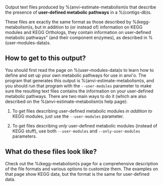 Output text files produced by %(anvi-estimate-metabolism)s that describe the presence of **user-defined metabolic pathways** in a %(contigs-db)s.

These files are exactly the same format as those described by %(kegg-metabolism)s, but in addition to (or instead of) information on KEGG modules and KEGG Orthologs, they contain information on user-defined metabolic pathways" (and their component enzymes), as described in %(user-modules-data)s.

## How to get to this output?

You should first read the page on %(user-modules-data)s to learn how to define and set up your own metabolic pathways for use in anvi'o. The program that generates this output is %(anvi-estimate-metabolism)s, and you should run that program with the `--user-modules` parameter to make sure the resulting text files contains the information on your user-defined metabolic pathways. There are two main ways to do it (which are also described on the %(anvi-estimate-metabolism)s help page):

1. To get files describing user-defined metabolic modules _in addition to_ KEGG modules, just use the `--user-modules` parameter.

2. To get files describing _only_ user-defined metabolic modules (instead of KEGG stuff), use both `--user-modules` and `--only-user-modules` parameters.

## What do these files look like?

Check out the %(kegg-metabolism)s page for a comprehensive description of the file formats and various options to customize them. The examples on that page show KEGG data, but the format is the same for user-defined data.
